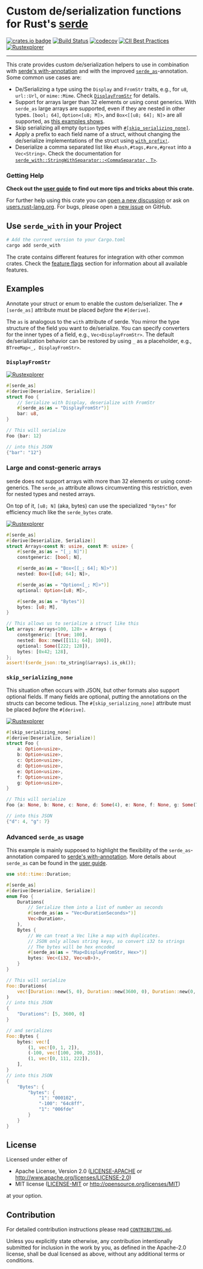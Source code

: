 # Custom de/serialization functions for Rust's [serde](https://serde.rs)

[![crates.io badge](https://img.shields.io/crates/v/serde_with.svg)](https://crates.io/crates/serde_with/)
[![Build Status](https://github.com/jonasbb/serde_with/workflows/Rust%20CI/badge.svg)](https://github.com/jonasbb/serde_with)
[![codecov](https://codecov.io/gh/jonasbb/serde_with/branch/master/graph/badge.svg)](https://codecov.io/gh/jonasbb/serde_with)
[![CII Best Practices](https://bestpractices.coreinfrastructure.org/projects/4322/badge)](https://bestpractices.coreinfrastructure.org/projects/4322)
[![Rustexplorer](https://img.shields.io/badge/Try%20on-rustexplorer-lightgrey?logo=rust&logoColor=orange)](https://www.rustexplorer.com/b/py7ida)

---

This crate provides custom de/serialization helpers to use in combination with [serde's with-annotation][with-annotation] and with the improved [`serde_as`][as-annotation]-annotation.
Some common use cases are:

* De/Serializing a type using the `Display` and `FromStr` traits, e.g., for `u8`, `url::Url`, or `mime::Mime`.
     Check [`DisplayFromStr`] for details.
* Support for arrays larger than 32 elements or using const generics.
    With `serde_as` large arrays are supported, even if they are nested in other types.
    `[bool; 64]`, `Option<[u8; M]>`, and `Box<[[u8; 64]; N]>` are all supported, as [this examples shows](#large-and-const-generic-arrays).
* Skip serializing all empty `Option` types with [`#[skip_serializing_none]`][skip_serializing_none].
* Apply a prefix to each field name of a struct, without changing the de/serialize implementations of the struct using [`with_prefix!`][].
* Deserialize a comma separated list like `#hash,#tags,#are,#great` into a `Vec<String>`.
     Check the documentation for [`serde_with::StringWithSeparator::<CommaSeparator, T>`][StringWithSeparator].

### Getting Help

**Check out the [user guide][user guide] to find out more tips and tricks about this crate.**

For further help using this crate you can [open a new discussion](https://github.com/jonasbb/serde_with/discussions/new) or ask on [users.rust-lang.org](https://users.rust-lang.org/).
For bugs, please open a [new issue](https://github.com/jonasbb/serde_with/issues/new) on GitHub.

## Use `serde_with` in your Project

```bash
# Add the current version to your Cargo.toml
cargo add serde_with
```

The crate contains different features for integration with other common crates.
Check the [feature flags][] section for information about all available features.

## Examples

Annotate your struct or enum to enable the custom de/serializer.
The `#[serde_as]` attribute must be placed *before* the `#[derive]`.

The `as` is analogous to the `with` attribute of serde.
You mirror the type structure of the field you want to de/serialize.
You can specify converters for the inner types of a field, e.g., `Vec<DisplayFromStr>`.
The default de/serialization behavior can be restored by using `_` as a placeholder, e.g., `BTreeMap<_, DisplayFromStr>`.

### `DisplayFromStr`

[![Rustexplorer](https://img.shields.io/badge/Try%20on-rustexplorer-lightgrey?logo=rust&logoColor=orange)](https://www.rustexplorer.com/b/py7ida)
```rust
#[serde_as]
#[derive(Deserialize, Serialize)]
struct Foo {
    // Serialize with Display, deserialize with FromStr
    #[serde_as(as = "DisplayFromStr")]
    bar: u8,
}

// This will serialize
Foo {bar: 12}

// into this JSON
{"bar": "12"}
```

### Large and const-generic arrays

serde does not support arrays with more than 32 elements or using const-generics.
The `serde_as` attribute allows circumventing this restriction, even for nested types and nested arrays.

On top of it, `[u8; N]` (aka, bytes) can use the specialized `"Bytes"` for efficiency much like the `serde_bytes` crate.

[![Rustexplorer](https://img.shields.io/badge/Try%20on-rustexplorer-lightgrey?logo=rust&logoColor=orange)](https://www.rustexplorer.com/b/um0xyi)
```rust
#[serde_as]
#[derive(Deserialize, Serialize)]
struct Arrays<const N: usize, const M: usize> {
    #[serde_as(as = "[_; N]")]
    constgeneric: [bool; N],

    #[serde_as(as = "Box<[[_; 64]; N]>")]
    nested: Box<[[u8; 64]; N]>,

    #[serde_as(as = "Option<[_; M]>")]
    optional: Option<[u8; M]>,

    #[serde_as(as = "Bytes")]
    bytes: [u8; M],
}

// This allows us to serialize a struct like this
let arrays: Arrays<100, 128> = Arrays {
    constgeneric: [true; 100],
    nested: Box::new([[111; 64]; 100]),
    optional: Some([222; 128]),
    bytes: [0x42; 128],
};
assert!(serde_json::to_string(&arrays).is_ok());
```

### `skip_serializing_none`

This situation often occurs with JSON, but other formats also support optional fields.
If many fields are optional, putting the annotations on the structs can become tedious.
The `#[skip_serializing_none]` attribute must be placed *before* the `#[derive]`.

[![Rustexplorer](https://img.shields.io/badge/Try%20on-rustexplorer-lightgrey?logo=rust&logoColor=orange)](https://www.rustexplorer.com/b/xr1tm0)
```rust
#[skip_serializing_none]
#[derive(Deserialize, Serialize)]
struct Foo {
    a: Option<usize>,
    b: Option<usize>,
    c: Option<usize>,
    d: Option<usize>,
    e: Option<usize>,
    f: Option<usize>,
    g: Option<usize>,
}

// This will serialize
Foo {a: None, b: None, c: None, d: Some(4), e: None, f: None, g: Some(7)}

// into this JSON
{"d": 4, "g": 7}
```

### Advanced `serde_as` usage

This example is mainly supposed to highlight the flexibility of the `serde_as`-annotation compared to [serde's with-annotation][with-annotation].
More details about `serde_as` can be found in the [user guide].

```rust
use std::time::Duration;

#[serde_as]
#[derive(Deserialize, Serialize)]
enum Foo {
    Durations(
        // Serialize them into a list of number as seconds
        #[serde_as(as = "Vec<DurationSeconds>")]
        Vec<Duration>,
    ),
    Bytes {
        // We can treat a Vec like a map with duplicates.
        // JSON only allows string keys, so convert i32 to strings
        // The bytes will be hex encoded
        #[serde_as(as = "Map<DisplayFromStr, Hex>")]
        bytes: Vec<(i32, Vec<u8>)>,
    }
}

// This will serialize
Foo::Durations(
    vec![Duration::new(5, 0), Duration::new(3600, 0), Duration::new(0, 0)]
)
// into this JSON
{
    "Durations": [5, 3600, 0]
}

// and serializes
Foo::Bytes {
    bytes: vec![
        (1, vec![0, 1, 2]),
        (-100, vec![100, 200, 255]),
        (1, vec![0, 111, 222]),
    ],
}
// into this JSON
{
    "Bytes": {
        "bytes": {
            "1": "000102",
            "-100": "64c8ff",
            "1": "006fde"
        }
    }
}
```

[`DisplayFromStr`]: https://docs.rs/serde_with/3.5.1/serde_with/struct.DisplayFromStr.html
[`with_prefix!`]: https://docs.rs/serde_with/3.5.1/serde_with/macro.with_prefix.html
[feature flags]: https://docs.rs/serde_with/3.5.1/serde_with/guide/feature_flags/index.html
[skip_serializing_none]: https://docs.rs/serde_with/3.5.1/serde_with/attr.skip_serializing_none.html
[StringWithSeparator]: https://docs.rs/serde_with/3.5.1/serde_with/struct.StringWithSeparator.html
[user guide]: https://docs.rs/serde_with/3.5.1/serde_with/guide/index.html
[with-annotation]: https://serde.rs/field-attrs.html#with
[as-annotation]: https://docs.rs/serde_with/3.5.1/serde_with/guide/serde_as/index.html

## License

Licensed under either of

* Apache License, Version 2.0 ([LICENSE-APACHE](LICENSE-APACHE) or http://www.apache.org/licenses/LICENSE-2.0)
* MIT license ([LICENSE-MIT](LICENSE-MIT) or http://opensource.org/licenses/MIT)

at your option.

## Contribution

For detailed contribution instructions please read [`CONTRIBUTING.md`].

Unless you explicitly state otherwise, any contribution intentionally submitted
for inclusion in the work by you, as defined in the Apache-2.0 license, shall
be dual licensed as above, without any additional terms or conditions.

[`CONTRIBUTING.md`]: https://github.com/jonasbb/serde_with/blob/master/CONTRIBUTING.md
